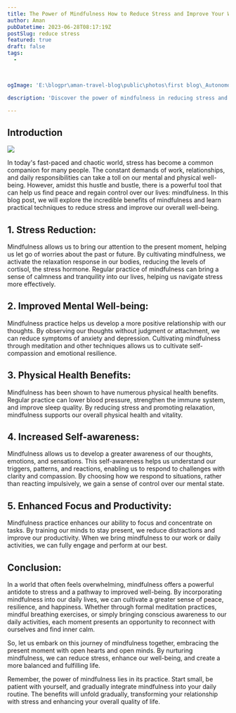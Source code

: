 ```yaml
---
title: The Power of Mindfulness How to Reduce Stress and Improve Your Well-being
author: Aman
pubDatetime: 2023-06-28T08:17:19Z
postSlug: reduce stress
featured: true
draft: false
tags:
  - 
  


ogImage: 'E:\blogpr\aman-travel-blog\public\photos\first blog\_Autonomous Wea 0.png'

description: 'Discover the power of mindfulness in reducing stress and improving your overall well-being. Learn practical techniques to cultivate mindfulness and find inner calm amidst the chaos of daily life. Explore the benefits of stress reduction, improved mental well-being, enhanced focus, and physical health. Embrace the present moment and embark on a journey to a more balanced and fulfilling life through the practice of mindfulness. '

---
```

## Introduction

![](https://images.unsplash.com/photo-1499209974431-9dddcece7f88?ixlib=rb-4.0.3&ixid=M3wxMjA3fDB8MHxwaG90by1wYWdlfHx8fGVufDB8fHx8fA%3D%3D&auto=format&fit=crop&w=870&q=80)

In today's fast-paced and chaotic world, stress has become a common companion for many people. The constant demands of work, relationships, and daily responsibilities can take a toll on our mental and physical well-being. However, amidst this hustle and bustle, there is a powerful tool that can help us find peace and regain control over our lives: mindfulness. In this blog post, we will explore the incredible benefits of mindfulness and learn practical techniques to reduce stress and improve our overall well-being.

## 1. Stress Reduction:
Mindfulness allows us to bring our attention to the present moment, helping us let go of worries about the past or future.
By cultivating mindfulness, we activate the relaxation response in our bodies, reducing the levels of cortisol, the stress hormone.
Regular practice of mindfulness can bring a sense of calmness and tranquility into our lives, helping us navigate stress more effectively.

## 2. Improved Mental Well-being:
Mindfulness practice helps us develop a more positive relationship with our thoughts.
By observing our thoughts without judgment or attachment, we can reduce symptoms of anxiety and depression.
Cultivating mindfulness through meditation and other techniques allows us to cultivate self-compassion and emotional resilience.

## 3. Physical Health Benefits:
Mindfulness has been shown to have numerous physical health benefits.
Regular practice can lower blood pressure, strengthen the immune system, and improve sleep quality.
By reducing stress and promoting relaxation, mindfulness supports our overall physical health and vitality.

## 4. Increased Self-awareness:
Mindfulness allows us to develop a greater awareness of our thoughts, emotions, and sensations.
This self-awareness helps us understand our triggers, patterns, and reactions, enabling us to respond to challenges with clarity and compassion.
By choosing how we respond to situations, rather than reacting impulsively, we gain a sense of control over our mental state.

## 5. Enhanced Focus and Productivity:
Mindfulness practice enhances our ability to focus and concentrate on tasks.
By training our minds to stay present, we reduce distractions and improve our productivity.
When we bring mindfulness to our work or daily activities, we can fully engage and perform at our best.

## Conclusion:
In a world that often feels overwhelming, mindfulness offers a powerful antidote to stress and a pathway to improved well-being. By incorporating mindfulness into our daily lives, we can cultivate a greater sense of peace, resilience, and happiness. Whether through formal meditation practices, mindful breathing exercises, or simply bringing conscious awareness to our daily activities, each moment presents an opportunity to reconnect with ourselves and find inner calm.

So, let us embark on this journey of mindfulness together, embracing the present moment with open hearts and open minds. By nurturing mindfulness, we can reduce stress, enhance our well-being, and create a more balanced and fulfilling life.

Remember, the power of mindfulness lies in its practice. Start small, be patient with yourself, and gradually integrate mindfulness into your daily routine. The benefits will unfold gradually, transforming your relationship with stress and enhancing your overall quality of life.


